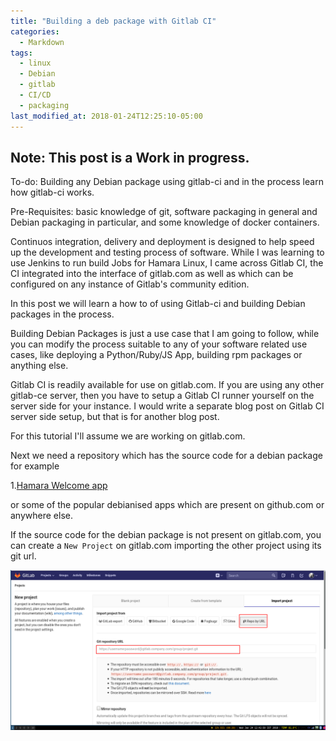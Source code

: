 ```yaml
---
title: "Building a deb package with Gitlab CI"
categories:
  - Markdown
tags:
  - linux
  - Debian
  - gitlab
  - CI/CD
  - packaging
last_modified_at: 2018-01-24T12:25:10-05:00
---
```


## Note: This post is a Work in progress. 

To-do: Building any Debian package using gitlab-ci and in the process learn how gitlab-ci works.

Pre-Requisites: basic knowledge of git, software packaging in general and Debian packaging in particular, 
and some knowledge of docker containers. 

Continuos integration, delivery and deployment is designed to help speed up the development and testing process of software. While I was learning to use Jenkins to run build Jobs for Hamara Linux, I came across Gitlab CI, the CI integrated into the interface of gitlab.com as well as which can be configured on any instance of Gitlab's community edition. 

In this post we will learn a how to of using Gitlab-ci and building Debian packages in the process.

Building Debian Packages is just a use case that I am going to follow, while you can modify the process
suitable to any of your software related use cases, like deploying a Python/Ruby/JS App, building rpm packages or anything else. 

Gitlab CI is readily available for use on gitlab.com. If you are using any other gitlab-ce server, then you have to setup a Gitlab CI runner yourself on the server side for your instance. I would write a separate blog post on Gitlab CI server side setup, but that is for another blog post. 


For this tutorial I'll assume we are working on gitlab.com. 

Next we need a repository which has the source code for a debian package for example

1.[Hamara Welcome app](https://gitlab.com/rajudev/hamara-welcome)

or some of the popular debianised apps which are present on github.com or anywhere else. 

If the source code for the debian package is not present on gitlab.com, you can create a `New Project` on 
gitlab.com importing the other project using its git url. 

<img src="/assets/images/projectImportonGitlab.png" alt="git project import on gitlab"/>













